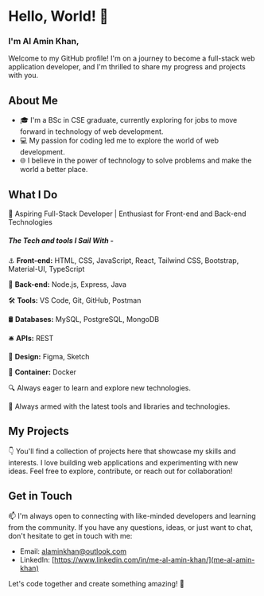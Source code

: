 # **Hello, World! 👋**

### I'm **Al Amin Khan,**

Welcome to my GitHub profile! I'm on a journey to become a full-stack web application developer, and I'm thrilled to share my progress and projects with you.

## About Me

- 🎓 I'm a BSc in CSE graduate, currently exploring for jobs to move forward in technology of web development.
- 💻 My passion for coding led me to explore the world of web development.
- 🌐 I believe in the power of technology to solve problems and make the world a better place.

## What I Do

🚀 Aspiring Full-Stack Developer | Enthusiast for Front-end and Back-end Technologies

##### The Tech and tools I Sail With -

⚓ **Front-end:** HTML, CSS, JavaScript, React, Tailwind CSS, Bootstrap, Material-UI, TypeScript

🚢 **Back-end:** Node.js, Express, Java

🛠️ **Tools:** VS Code, Git, GitHub, Postman

🛢 **Databases:** MySQL, PostgreSQL, MongoDB

🛎️ **APIs:** REST

🎨 **Design:** Figma, Sketch

🐳 **Container:** Docker

🔍 Always eager to learn and explore new technologies.

🔧 Always armed with the latest tools and libraries and technologies.

## My Projects

👇 You'll find a collection of projects here that showcase my skills and interests. I love building web applications and experimenting with new ideas. Feel free to explore, contribute, or reach out for collaboration!

## Get in Touch

📫 I'm always open to connecting with like-minded developers and learning from the community. If you have any questions, ideas, or just want to chat, don't hesitate to get in touch with me:

- Email: [alaminkhan@outlook.com]()
- LinkedIn: [https://www.linkedin.com/in/me-al-amin-khan/](me-al-amin-khan)

Let's code together and create something amazing! 🌟
